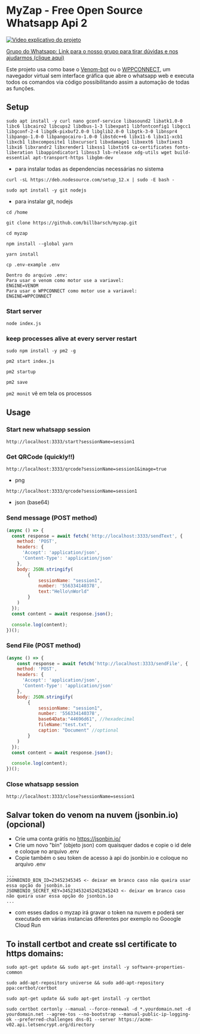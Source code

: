 # MyZap - Free Open Source Whatsapp Api 2

[![Video explicativo do projeto](https://img.youtube.com/vi/blOpjAS1Fik/0.jpg)](https://www.youtube.com/watch?v=blOpjAS1Fik)


[Grupo do Whatsapp: Link para o nosso grupo para tirar dúvidas e nos ajudarmos (clique aqui)](https://chat.whatsapp.com/DMehlYDcMWiKmlIsOLGAQM)



Este projeto usa como base o [Venom-bot](https://github.com/orkestral/venom) ou o [WPPCONNECT](https://github.com/wppconnect-team/wppconnect), um navegador virtual sem interface gráfica que abre o whatsapp web e executa todos os comandos via código possibilitando assim a automação de todas as funções.

## Setup

`sudo apt install -y curl nano gconf-service libasound2 libatk1.0-0 libc6 libcairo2 libcups2 libdbus-1-3 libexpat1 libfontconfig1 libgcc1 libgconf-2-4 libgdk-pixbuf2.0-0 libglib2.0-0 libgtk-3-0 libnspr4 libpango-1.0-0 libpangocairo-1.0-0 libstdc++6 libx11-6 libx11-xcb1 libxcb1 libxcomposite1 libxcursor1 libxdamage1 libxext6 libxfixes3 libxi6 libxrandr2 libxrender1 libxss1 libxtst6 ca-certificates fonts-liberation libappindicator1 libnss3 lsb-release xdg-utils wget build-essential apt-transport-https libgbm-dev`
- para instalar todas as dependencias necessárias no sistema

`curl -sL https://deb.nodesource.com/setup_12.x | sudo -E bash -`

`sudo apt install -y git nodejs`
- para instalar git, nodejs

`cd /home`

`git clone https://github.com/billbarsch/myzap.git`

`cd myzap`

`npm install --global yarn`

`yarn install`

`cp .env-example .env`
```
Dentro do arquivo .env:
Para usar o venom como motor use a variavel:
ENGINE=VENOM
Para usar o WPPCONNECT como motor use a variavel:
ENGINE=WPPCONNECT
```

### Start server

`node index.js`

### keep processes alive at every server restart

`sudo npm install -y pm2 -g`

`pm2 start index.js`

`pm2 startup`

`pm2 save`

`pm2 monit` vê em tela os processos

## Usage

### Start new whatsapp session

`http://localhost:3333/start?sessionName=session1`

### Get QRCode (quickly!!)

`http://localhost:3333/qrcode?sessionName=session1&image=true`
- png

`http://localhost:3333/qrcode?sessionName=session1`
- json (base64)

### Send message (POST method)

```javascript
(async () => {
  const response = await fetch('http://localhost:3333/sendText', {
    method: 'POST',
    headers: {
      'Accept': 'application/json',
      'Content-Type': 'application/json'
    },
    body: JSON.stringify(
        {
            sessionName: "session1", 
            number: '556334140378',
            text:"Hello\nWorld"
        }
    )
  });
  const content = await response.json();

  console.log(content);
})();  
```

### Send File (POST method)

```javascript
(async () => {
    const response = await fetch('http://localhost:3333/sendFile', {
    method: 'POST',
    headers: {
      'Accept': 'application/json',
      'Content-Type': 'application/json'
    },
    body: JSON.stringify(
        {
            sessionName: "session1", 
            number: '556334140378',
            base64Data:"44696d61", //hexadecimal
            fileName:"test.txt",
            caption: "Document" //optional
        }
    )
  });
  const content = await response.json();

  console.log(content);
})();  
```

### Close whatsapp session

`http://localhost:3333/close?sessionName=session1`


## Salvar token do venom na nuvem (jsonbin.io) (opcional)
 - Crie uma conta grátis no https://jsonbin.io/ 
 - Crie um novo "bin" (objeto json) com quaisquer dados e copie o id dele e coloque no arquivo .env
 - Copie também o seu token de acesso à api do jsonbin.io e coloque no arquivo .env

```
...
JSONBINIO_BIN_ID=23452345345 <- deixar em branco caso não queira usar essa opção do jsonbin.io 
JSONBINIO_SECRET_KEY=345234532452452345243 <- deixar em branco caso não queira usar essa opção do jsonbin.io
...
```

 - com esses dados o myzap irá gravar o token na nuvem e poderá ser executado em várias instancias diferentes por exemplo no Gooogle Cloud Run

## To install certbot and create ssl certificate to https domains:

`sudo apt-get update && sudo apt-get install -y software-properties-common`

`sudo add-apt-repository universe && sudo add-apt-repository ppa:certbot/certbot`

`sudo apt-get update && sudo apt-get install -y certbot`

`sudo certbot certonly --manual --force-renewal -d *.yourdomain.net -d yourdomain.net --agree-tos --no-bootstrap --manual-public-ip-logging-ok --preferred-challenges dns-01 --server https://acme-v02.api.letsencrypt.org/directory`
